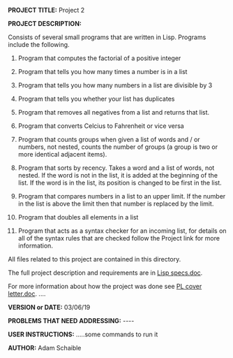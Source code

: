 **PROJECT TITLE:** Project 2

**PROJECT DESCRIPTION:**

Consists of several small programs that are written in Lisp. Programs include the following.

1) Program that computes the factorial of a positive integer

2) Program that tells you how many times a number is in a list

3) Program that tells you how many numbers in a list are divisible by 3

4) Program that tells you whether your list has duplicates

5) Program that removes all negatives from a list and returns that list.

6) Program that converts Celcius to Fahrenheit or vice versa

7) Program that counts groups when given a list of words and / or numbers, not nested, counts the number of groups (a group is two or more identical adjacent items).

8) Program that sorts by recency. Takes a word and a list of words, not nested. If the word is not in the list, it is added at the beginning of the list.  If the word is in the list, its position is changed to be first in the list.

9) Program that compares numbers in a list to an upper limit. If the number in the list is above the limit then that number is replaced by the limit.

10) Program that doubles all elements in a list

11) Program that acts as a syntax checker for an incoming list, for details on all of the syntax rules that are checked follow the Project link for more information.

All files related to this project are contained in this directory.

The full project description and requirements are in [Lisp specs.doc](https://github.com/AdamSchaible/MSU_Denver/blob/master/CS%203210%20Principles%20of%20Prog.%20Languages%20(Spring%202019)/Project%202/Lisp%20specs.doc).

For more information about how the project was done see [PL cover letter.doc](https://github.com/AdamSchaible/MSU_Denver/blob/master/CS%203210%20Principles%20of%20Prog.%20Languages%20(Spring%202019)/Project%202/PL%20cover%20letter.doc).
....

**VERSION or DATE:** 03/06/19

**PROBLEMS THAT NEED ADDRESSING:** ----

**USER INSTRUCTIONS:** 
.....some commands to run it

**AUTHOR:** Adam Schaible
